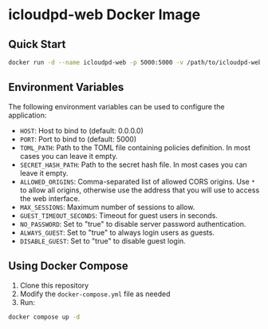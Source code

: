 # icloudpd-web Docker Image

## Quick Start

```bash
docker run -d --name icloudpd-web -p 5000:5000 -v /path/to/icloudpd-web:/app icloudpd-web
```

## Environment Variables

The following environment variables can be used to configure the application:

- `HOST`: Host to bind to (default: 0.0.0.0)
- `PORT`: Port to bind to (default: 5000)
- `TOML_PATH`: Path to the TOML file containing policies definition. In most cases you can leave it empty.
- `SECRET_HASH_PATH`: Path to the secret hash file. In most cases you can leave it empty.
- `ALLOWED_ORIGINS`: Comma-separated list of allowed CORS origins. Use `*` to allow all origins, otherwise use the address that you will use to access the web interface.
- `MAX_SESSIONS`: Maximum number of sessions to allow.
- `GUEST_TIMEOUT_SECONDS`: Timeout for guest users in seconds.
- `NO_PASSWORD`: Set to "true" to disable server password authentication.
- `ALWAYS_GUEST`: Set to "true" to always login users as guests.
- `DISABLE_GUEST`: Set to "true" to disable guest login.

## Using Docker Compose

1. Clone this repository
2. Modify the `docker-compose.yml` file as needed
3. Run:

```bash
docker compose up -d
```
